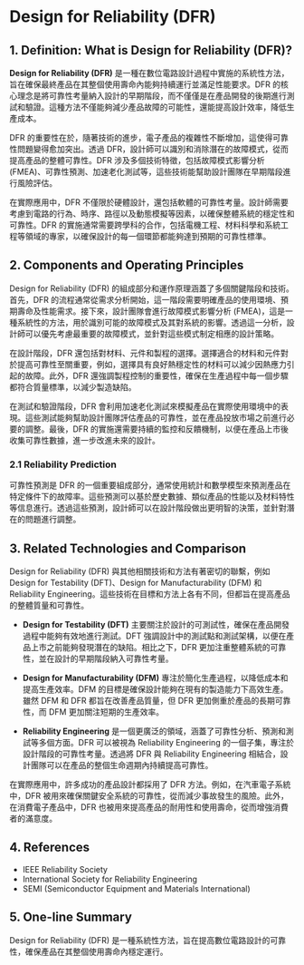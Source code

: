 # Design for Reliability (DFR)

## 1. Definition: What is **Design for Reliability (DFR)**?
**Design for Reliability (DFR)** 是一種在數位電路設計過程中實施的系統性方法，旨在確保最終產品在其整個使用壽命內能夠持續運行並滿足性能要求。DFR 的核心理念是將可靠性考量納入設計的早期階段，而不僅僅是在產品開發的後期進行測試和驗證。這種方法不僅能夠減少產品故障的可能性，還能提高設計效率，降低生產成本。

DFR 的重要性在於，隨著技術的進步，電子產品的複雜性不斷增加，這使得可靠性問題變得愈加突出。透過 DFR，設計師可以識別和消除潛在的故障模式，從而提高產品的整體可靠性。DFR 涉及多個技術特徵，包括故障模式影響分析 (FMEA)、可靠性預測、加速老化測試等，這些技術能幫助設計團隊在早期階段進行風險評估。

在實際應用中，DFR 不僅限於硬體設計，還包括軟體的可靠性考量。設計師需要考慮到電路的行為、時序、路徑以及動態模擬等因素，以確保整體系統的穩定性和可靠性。DFR 的實施通常需要跨學科的合作，包括電機工程、材料科學和系統工程等領域的專家，以確保設計的每一個環節都能夠達到預期的可靠性標準。

## 2. Components and Operating Principles
Design for Reliability (DFR) 的組成部分和運作原理涵蓋了多個關鍵階段和技術。首先，DFR 的流程通常從需求分析開始，這一階段需要明確產品的使用環境、預期壽命及性能需求。接下來，設計團隊會進行故障模式影響分析 (FMEA)，這是一種系統性的方法，用於識別可能的故障模式及其對系統的影響。透過這一分析，設計師可以優先考慮最重要的故障模式，並針對這些模式制定相應的設計策略。

在設計階段，DFR 還包括對材料、元件和製程的選擇。選擇適合的材料和元件對於提高可靠性至關重要，例如，選擇具有良好熱穩定性的材料可以減少因熱應力引起的故障。此外，DFR 還強調製程控制的重要性，確保在生產過程中每一個步驟都符合質量標準，以減少製造缺陷。

在測試和驗證階段，DFR 會利用加速老化測試來模擬產品在實際使用環境中的表現。這些測試能夠幫助設計團隊評估產品的可靠性，並在產品投放市場之前進行必要的調整。最後，DFR 的實施還需要持續的監控和反饋機制，以便在產品上市後收集可靠性數據，進一步改進未來的設計。

### 2.1 Reliability Prediction
可靠性預測是 DFR 的一個重要組成部分，通常使用統計和數學模型來預測產品在特定條件下的故障率。這些預測可以基於歷史數據、類似產品的性能以及材料特性等信息進行。透過這些預測，設計師可以在設計階段做出更明智的決策，並針對潛在的問題進行調整。

## 3. Related Technologies and Comparison
Design for Reliability (DFR) 與其他相關技術和方法有著密切的聯繫，例如 Design for Testability (DFT)、Design for Manufacturability (DFM) 和 Reliability Engineering。這些技術在目標和方法上各有不同，但都旨在提高產品的整體質量和可靠性。

- **Design for Testability (DFT)** 主要關注於設計的可測試性，確保在產品開發過程中能夠有效地進行測試。DFT 強調設計中的測試點和測試架構，以便在產品上市之前能夠發現潛在的缺陷。相比之下，DFR 更加注重整體系統的可靠性，並在設計的早期階段納入可靠性考量。

- **Design for Manufacturability (DFM)** 專注於簡化生產過程，以降低成本和提高生產效率。DFM 的目標是確保設計能夠在現有的製造能力下高效生產。雖然 DFM 和 DFR 都旨在改善產品質量，但 DFR 更加側重於產品的長期可靠性，而 DFM 更加關注短期的生產效率。

- **Reliability Engineering** 是一個更廣泛的領域，涵蓋了可靠性分析、預測和測試等多個方面。DFR 可以被視為 Reliability Engineering 的一個子集，專注於設計階段的可靠性考量。透過將 DFR 與 Reliability Engineering 相結合，設計團隊可以在產品的整個生命週期內持續提高可靠性。

在實際應用中，許多成功的產品設計都採用了 DFR 方法。例如，在汽車電子系統中，DFR 被用來確保關鍵安全系統的可靠性，從而減少事故發生的風險。此外，在消費電子產品中，DFR 也被用來提高產品的耐用性和使用壽命，從而增強消費者的滿意度。

## 4. References
- IEEE Reliability Society
- International Society for Reliability Engineering
- SEMI (Semiconductor Equipment and Materials International)

## 5. One-line Summary
Design for Reliability (DFR) 是一種系統性方法，旨在提高數位電路設計的可靠性，確保產品在其整個使用壽命內穩定運行。